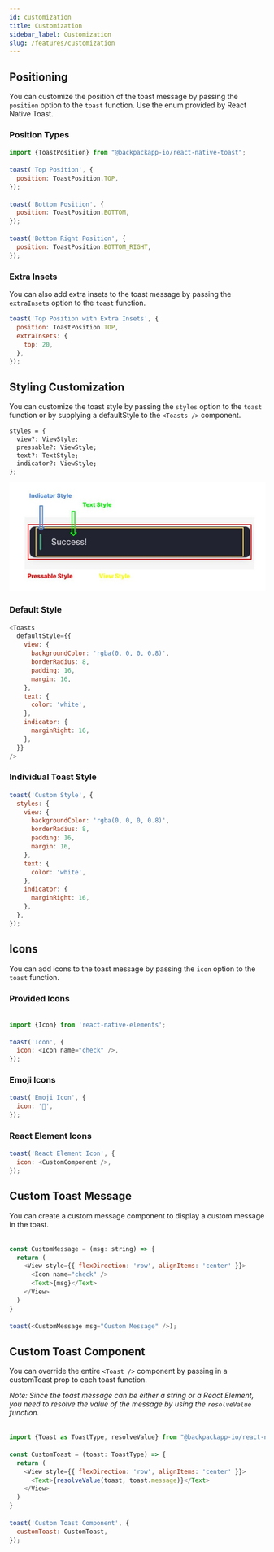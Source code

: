 ```yaml
---
id: customization
title: Customization
sidebar_label: Customization
slug: /features/customization
---
```


## Positioning

You can customize the position of the toast message by passing the `position` option to the `toast` function. Use the enum provided by React Native Toast.

### Position Types

```js
import {ToastPosition} from "@backpackapp-io/react-native-toast";

toast('Top Position', {
  position: ToastPosition.TOP,
});

toast('Bottom Position', {
  position: ToastPosition.BOTTOM,
});

toast('Bottom Right Position', {
  position: ToastPosition.BOTTOM_RIGHT,
});

```

### Extra Insets

You can also add extra insets to the toast message by passing the `extraInsets` option to the `toast` function.

```js
toast('Top Position with Extra Insets', {
  position: ToastPosition.TOP,
  extraInsets: {
    top: 20,
  },
});
```

## Styling Customization

You can customize the toast style by passing the `styles` option to the `toast` function or by supplying a defaultStyle to the `<Toasts />` component.
```
styles = {
  view?: ViewStyle;
  pressable?: ViewStyle;
  text?: TextStyle;
  indicator?: ViewStyle;
};
```


![Toast Diagram](../../static/img/toast-diagram.jpg)

### Default Style

```js
<Toasts
  defaultStyle={{
    view: {
      backgroundColor: 'rgba(0, 0, 0, 0.8)',
      borderRadius: 8,
      padding: 16,
      margin: 16,
    },
    text: {
      color: 'white',
    },
    indicator: {
      marginRight: 16,
    },
  }}
/>
```

### Individual Toast Style

```js
toast('Custom Style', {
  styles: {
    view: {
      backgroundColor: 'rgba(0, 0, 0, 0.8)',
      borderRadius: 8,
      padding: 16,
      margin: 16,
    },
    text: {
      color: 'white',
    },
    indicator: {
      marginRight: 16,
    },
  },
});
```

## Icons

You can add icons to the toast message by passing the `icon` option to the `toast` function.

### Provided Icons
```js

import {Icon} from 'react-native-elements';

toast('Icon', {
  icon: <Icon name="check" />,
});

```

### Emoji Icons
```js
toast('Emoji Icon', {
  icon: '🚀',
});

```

### React Element Icons
```js
toast('React Element Icon', {
  icon: <CustomComponent />,
});

```

## Custom Toast Message

You can create a custom message component to display a custom message in the toast.

```js

const CustomMessage = (msg: string) => {
  return (
    <View style={{ flexDirection: 'row', alignItems: 'center' }}>
      <Icon name="check" />
      <Text>{msg}</Text>
    </View>
  )
}

toast(<CustomMessage msg="Custom Message" />);
```

## Custom Toast Component

You can override the entire `<Toast />` component by passing in a customToast prop to each toast function.

*Note: Since the toast message can be either a string or a React Element, you need to resolve the value of the message by using the `resolveValue` function.*

```js

import {Toast as ToastType, resolveValue} from "@backpackapp-io/react-native-toast";

const CustomToast = (toast: ToastType) => {
  return (
    <View style={{ flexDirection: 'row', alignItems: 'center' }}>
      <Text>{resolveValue(toast, toast.message)}</Text>
    </View>
  )
}

toast('Custom Toast Component', {
  customToast: CustomToast,
});
```
